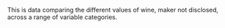 This is data comparing the different values of wine, maker not disclosed, across a range of variable categories.
